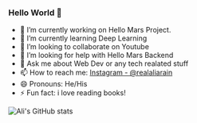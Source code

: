 ### Hello World 👋


- 🔭 I’m currently working on Hello Mars Project.
- 🌱 I’m currently learning Deep Learning
- 👯 I’m looking to collaborate on Youtube
- 🤔 I’m looking for help with Hello Mars Backend
- 💬 Ask me about Web Dev or any tech realated stuff 
- 📫 How to reach me: [Instagram - @realaliarain](http://instagram.com/realaliarain) 
- 😄 Pronouns: He/His
- ⚡ Fun fact: i love reading books!


![Ali's GitHub stats](https://github-readme-stats.vercel.app/api?username=aliarain&hide=contribs,prs)
